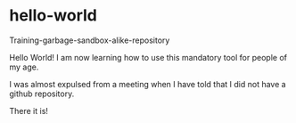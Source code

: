 # hello-world
Training-garbage-sandbox-alike-repository

Hello World! I am now learning how to use this mandatory tool for people of my age.

I was almost expulsed from a meeting when I have told that I did not have a github repository.

There it is!
